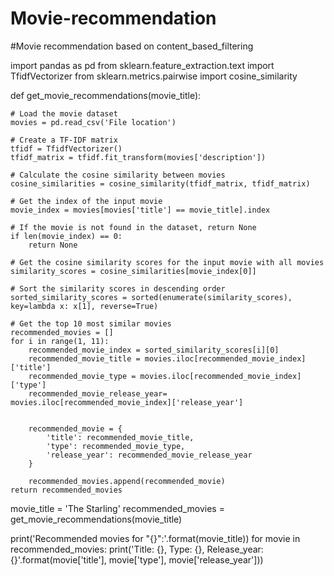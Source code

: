 # Movie-recommendation
#Movie recommendation based on content_based_filtering

import pandas as pd
from sklearn.feature_extraction.text import TfidfVectorizer
from sklearn.metrics.pairwise import cosine_similarity

def get_movie_recommendations(movie_title):

    # Load the movie dataset
    movies = pd.read_csv('File location')

    # Create a TF-IDF matrix
    tfidf = TfidfVectorizer()
    tfidf_matrix = tfidf.fit_transform(movies['description'])

    # Calculate the cosine similarity between movies
    cosine_similarities = cosine_similarity(tfidf_matrix, tfidf_matrix)

    # Get the index of the input movie
    movie_index = movies[movies['title'] == movie_title].index

    # If the movie is not found in the dataset, return None
    if len(movie_index) == 0:
        return None

    # Get the cosine similarity scores for the input movie with all movies
    similarity_scores = cosine_similarities[movie_index[0]]

    # Sort the similarity scores in descending order
    sorted_similarity_scores = sorted(enumerate(similarity_scores), key=lambda x: x[1], reverse=True)

    # Get the top 10 most similar movies
    recommended_movies = []
    for i in range(1, 11):
        recommended_movie_index = sorted_similarity_scores[i][0]
        recommended_movie_title = movies.iloc[recommended_movie_index]['title']
        recommended_movie_type = movies.iloc[recommended_movie_index]['type']
        recommended_movie_release_year= movies.iloc[recommended_movie_index]['release_year']

        
        recommended_movie = {
            'title': recommended_movie_title,
            'type': recommended_movie_type,
            'release_year': recommended_movie_release_year
        }

        recommended_movies.append(recommended_movie)
    return recommended_movies

movie_title = 'The Starling'
recommended_movies = get_movie_recommendations(movie_title)

print('Recommended movies for "{}":'.format(movie_title))
for movie in recommended_movies:
    print('Title: {}, Type: {}, Release_year: {}'.format(movie['title'], movie['type'], movie['release_year']))
